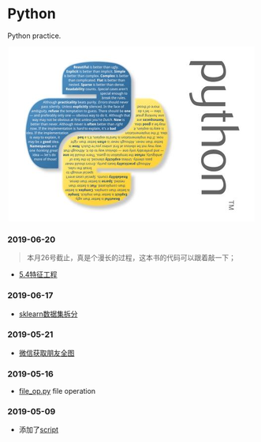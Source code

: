 # Python
Python practice.

<p align='center'>
<img src='bg.png'>
</p>



### 2019-06-20
> 本月26号截止，真是个漫长的过程，这本书的代码可以跟着敲一下；

- [5.4特征工程](./projects/handbook/05_4.py)

### 2019-06-17

- [sklearn数据集拆分](./projects/handbook/05_3_2.py)

### 2019-05-21

- [微信获取朋友全图](./script/wechat_friends.py)

### 2019-05-16

- [file_op.py](./script/file_op.py)
    file operation

### 2019-05-09

- 添加了[script](./script)
